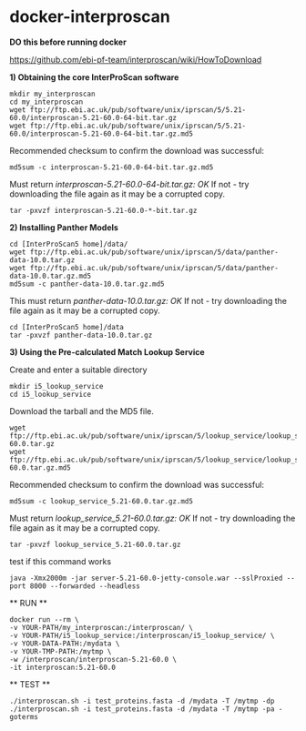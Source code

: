 # docker-interproscan
**DO this before running docker**

https://github.com/ebi-pf-team/interproscan/wiki/HowToDownload

**1) Obtaining the core InterProScan software**
```
mkdir my_interproscan
cd my_interproscan
wget ftp://ftp.ebi.ac.uk/pub/software/unix/iprscan/5/5.21-60.0/interproscan-5.21-60.0-64-bit.tar.gz
wget ftp://ftp.ebi.ac.uk/pub/software/unix/iprscan/5/5.21-60.0/interproscan-5.21-60.0-64-bit.tar.gz.md5
```
Recommended checksum to confirm the download was successful:
```
md5sum -c interproscan-5.21-60.0-64-bit.tar.gz.md5
```
Must return *interproscan-5.21-60.0-64-bit.tar.gz: OK*
If not - try downloading the file again as it may be a corrupted copy.
```
tar -pxvzf interproscan-5.21-60.0-*-bit.tar.gz
```


**2) Installing Panther Models**
```
cd [InterProScan5 home]/data/
wget ftp://ftp.ebi.ac.uk/pub/software/unix/iprscan/5/data/panther-data-10.0.tar.gz
wget ftp://ftp.ebi.ac.uk/pub/software/unix/iprscan/5/data/panther-data-10.0.tar.gz.md5
md5sum -c panther-data-10.0.tar.gz.md5
```
This must return *panther-data-10.0.tar.gz: OK*
If not - try downloading the file again as it may be a corrupted copy.
```
cd [InterProScan5 home]/data
tar -pxvzf panther-data-10.0.tar.gz
```


**3) Using the Pre-calculated Match Lookup Service**

Create and enter a suitable directory
```
mkdir i5_lookup_service
cd i5_lookup_service
```
Download the tarball and the MD5 file.
```
wget ftp://ftp.ebi.ac.uk/pub/software/unix/iprscan/5/lookup_service/lookup_service_5.21-60.0.tar.gz
wget ftp://ftp.ebi.ac.uk/pub/software/unix/iprscan/5/lookup_service/lookup_service_5.21-60.0.tar.gz.md5
```
Recommended checksum to confirm the download was successful:
```
md5sum -c lookup_service_5.21-60.0.tar.gz.md5
```
Must return *lookup_service_5.21-60.0.tar.gz: OK*
If not - try downloading the file again as it may be a corrupted copy.
```
tar -pxvzf lookup_service_5.21-60.0.tar.gz
```
test if this command works
```
java -Xmx2000m -jar server-5.21-60.0-jetty-console.war --sslProxied --port 8000 --forwarded --headless
```

** RUN **
```
docker run --rm \
-v YOUR-PATH/my_interproscan:/interproscan/ \
-v YOUR-PATH/i5_lookup_service:/interproscan/i5_lookup_service/ \
-v YOUR-DATA-PATH:/mydata \
-v YOUR-TMP-PATH:/mytmp \
-w /interproscan/interproscan-5.21-60.0 \
-it interproscan:5.21-60.0
```

** TEST **
```
./interproscan.sh -i test_proteins.fasta -d /mydata -T /mytmp -dp
./interproscan.sh -i test_proteins.fasta -d /mydata -T /mytmp -pa -goterms
```
